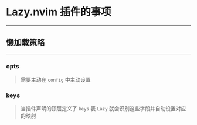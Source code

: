 # Lazy.nvim 插件的事项
---

## 懒加载策略
---
### opts
> 需要主动在 `config` 中主动设置

### keys
> 当插件声明的顶层定义了 `keys` 表 `Lazy` 就会识别这些字段并自动设置对应的映射

